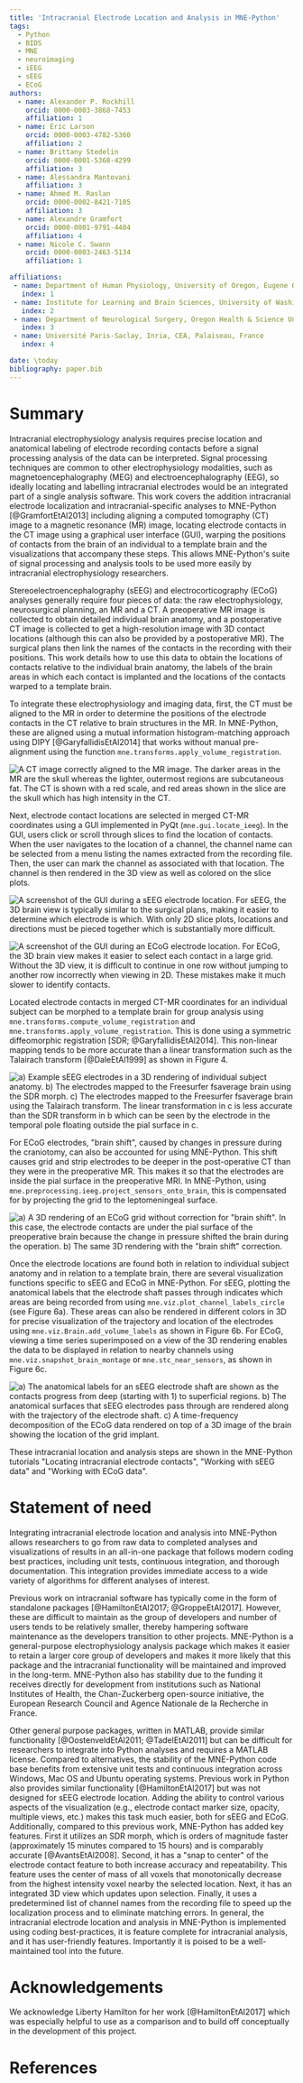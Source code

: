 ```yaml
---
title: 'Intracranial Electrode Location and Analysis in MNE-Python'
tags:
  - Python
  - BIDS
  - MNE
  - neuroimaging
  - iEEG
  - sEEG
  - ECoG
authors:
  - name: Alexander P. Rockhill
    orcid: 0000-0003-3868-7453
    affiliation: 1
  - name: Eric Larson
    orcid: 0000-0003-4782-5360
    affiliation: 2
  - name: Brittany Stedelin
    orcid: 0000-0001-5368-4299
    affiliation: 3
  - name: Alessandra Mantovani
    affiliation: 3
  - name: Ahmed M. Raslan
    orcid: 0000-0002-8421-7105
    affiliation: 3
  - name: Alexandre Gramfort
    orcid: 0000-0001-9791-4404
    affiliation: 4
  - name: Nicole C. Swann
    orcid: 0000-0003-2463-5134
    affiliation: 1

affiliations:
 - name: Department of Human Physiology, University of Oregon, Eugene OR, USA
   index: 1
 - name: Institute for Learning and Brain Sciences, University of Washington, Seattle, WA, USA
   index: 2
 - name: Department of Neurological Surgery, Oregon Health & Science University, Portland, Oregon.
   index: 3
 - name: Université Paris-Saclay, Inria, CEA, Palaiseau, France
   index: 4

date: \today
bibliography: paper.bib
---
```


# Summary

Intracranial electrophysiology analysis requires precise location and anatomical labeling of electrode recording contacts before a signal processing analysis of the data can be interpreted. Signal processing techniques are common to other electrophysiology modalities, such as magnetoencephalography (MEG) and electroencephalography (EEG), so ideally locating and labelling intracranial electrodes would be an integrated part of a single analysis software. This work covers the addition intracranial electrode localization and intracranial-specific analyses to MNE-Python [@GramfortEtAl2013] including aligning a computed tomography (CT) image to a magnetic resonance (MR) image, locating electrode contacts in the CT image using a graphical user interface (GUI), warping the positions of contacts from the brain of an individual to a template brain and the visualizations that accompany these steps. This allows MNE-Python's suite of signal processing and analysis tools to be used more easily by intracranial electrophysiology researchers.

Stereoelectroencephalography (sEEG) and electrocorticography (ECoG) analyses generally require four pieces of data: the raw electrophysiology, neurosurgical planning, an MR and a CT. A preoperative MR image is collected to obtain detailed individual brain anatomy, and a postoperative CT image is collected to get a high-resolution image with 3D contact locations (although this can also be provided by a postoperative MR). The surgical plans then link the names of the contacts in the recording with their positions. This work details how to use this data to obtain the locations of contacts relative to the individual brain anatomy, the labels of the brain areas in which each contact is implanted and the locations of the contacts warped to a template brain.

To integrate these electrophysiology and imaging data, first, the CT must be aligned to the MR in order to determine the positions of the electrode contacts in the CT relative to brain structures in the MR. In MNE-Python, these are aligned using a mutual information histogram-matching approach using DIPY [@GaryfallidisEtAl2014] that works without manual pre-alignment using the function `mne.transforms.apply_volume_registration`.

![A CT image correctly aligned to the MR image. The darker areas in the MR are the skull whereas the lighter, outermost regions are subcutaneous fat. The CT is shown with a red scale, and red areas shown in the slice are the skull which has high intensity in the CT.](figures/Figure_1.png)

Next, electrode contact locations are selected in merged CT-MR coordinates using a GUI implemented in PyQt (`mne.gui.locate_ieeg`). In the GUI, users click or scroll through slices to find the location of contacts. When the user navigates to the location of a channel, the channel name can be selected from a menu listing the names extracted from the recording file. Then, the user can mark the channel as associated with that location. The channel is then rendered in the 3D view as well as colored on the slice plots.

![A screenshot of the GUI during a sEEG electrode location. For sEEG, the 3D brain view is typically similar to the surgical plans, making it easier to determine which electrode is which. With only 2D slice plots, locations and directions must be pieced together which is substantially more difficult.](figures/Figure_2.png)

![A screenshot of the GUI during an ECoG electrode location. For ECoG, the 3D brain view makes it easier to select each contact in a large grid. Without the 3D view, it is difficult to continue in one row without jumping to another row incorrectly when viewing in 2D. These mistakes make it much slower to identify contacts.](figures/Figure_3.png)

Located electrode contacts in merged CT-MR coordinates for an individual subject can be morphed to a template brain for group analysis using `mne.transforms.compute_volume_registration` and `mne.transforms.apply_volume_registration`. This is done using a symmetric diffeomorphic registration [SDR; @GaryfallidisEtAl2014]. This non-linear mapping tends to be more accurate than a linear transformation such as the Talairach transform [@DaleEtAl1999] as shown in Figure 4.

![a) Example sEEG electrodes in a 3D rendering of individual subject anatomy. b) The electrodes mapped to the Freesurfer ``fsaverage`` brain using the SDR morph. c) The electrodes mapped to the Freesurfer ``fsaverage`` brain using the Talairach transform. The linear transformation in ``c`` is less accurate than the SDR transform in ``b`` which can be seen by the electrode in the temporal pole floating outside the pial surface in ``c``.](figures/Figure_4.png)

For ECoG electrodes, "brain shift", caused by changes in pressure during the craniotomy, can also be accounted for using MNE-Python. This shift causes grid and strip electrodes to be deeper in the post-operative CT than they were in the preoperative MR. This makes it so that the electrodes are inside the pial surface in the preoperative MRI. In MNE-Python, using `mne.preprocessing.ieeg.project_sensors_onto_brain`, this is compensated for by projecting the grid to the leptomeningeal surface.

![a) A 3D rendering of an ECoG grid without correction for "brain shift". In this case, the electrode contacts are under the pial surface of the preoperative brain because the change in pressure shifted the brain during the operation. b) The same 3D rendering with the "brain shift" correction.](figures/Figure_5.png)

Once the electrode locations are found both in relation to individual subject anatomy and in relation to a template brain, there are several visualization functions specific to sEEG and ECoG in MNE-Python. For sEEG, plotting the anatomical labels that the electrode shaft passes through indicates which areas are being recorded from using `mne.viz.plot_channel_labels_circle` (see Figure 6a). These areas can also be rendered in different colors in 3D for precise visualization of the trajectory and location of the electrodes using `mne.viz.Brain.add_volume_labels` as shown in Figure 6b. For ECoG, viewing a time series superimposed on a view of the 3D rendering enables the data to be displayed in relation to nearby channels using `mne.viz.snapshot_brain_montage` or `mne.stc_near_sensors`, as shown in Figure 6c.

![a) The anatomical labels for an sEEG electrode shaft are shown as the contacts progress from deep (starting with 1) to superficial regions. b) The anatomical surfaces that sEEG electrodes pass through are rendered along with the trajectory of the electrode shaft. c) A time-frequency decomposition of the ECoG data rendered on top of a 3D image of the brain showing the location of the grid implant.](figures/Figure_6.png)

These intracranial location and analysis steps are shown in the MNE-Python tutorials "Locating intracranial electrode contacts", "Working with sEEG data" and "Working with ECoG data".

# Statement of need

Integrating intracranial electrode location and analysis into MNE-Python allows researchers to go from raw data to completed analyses and visualizations of results in an all-in-one package that follows modern coding best practices, including unit tests, continuous integration, and thorough documentation. This integration provides immediate access to a wide variety of algorithms for different analyses of interest.

Previous work on intracranial software has typically come in the form of standalone packages [@HamiltonEtAl2017; @GroppeEtAl2017]. However, these are difficult to maintain as the group of developers and number of users tends to be relatively smaller, thereby hampering software maintenance as the developers transition to other projects. MNE-Python is a general-purpose electrophysiology analysis package which makes it easier to retain a larger core group of developers and makes it more likely that this package and the intracranial functionality will be maintained and improved in the long-term. MNE-Python also has stability due to the funding it receives directly for development from institutions such as National Institutes of Health, the Chan-Zuckerberg open-source initiative, the European Research Council and Agence Nationale de la Recherche in France.

Other general purpose packages, written in MATLAB, provide similar functionality [@OostenveldEtAl2011; @TadelEtAl2011] but can be difficult for researchers to integrate into Python analyses and requires a MATLAB license. Compared to alternatives, the stability of the MNE-Python code base benefits from extensive unit tests and continuous integration across Windows, Mac OS and Ubuntu operating systems. Previous work in Python also provides similar functionality [@HamiltonEtAl2017] but was not designed for sEEG electrode location. Adding the ability to control various aspects of the visualization (e.g., electrode contact marker size, opacity, multiple views, etc.) makes this task much easier, both for sEEG and ECoG. Additionally, compared to this previous work, MNE-Python has added key features. First it utilizes an SDR morph, which is orders of magnitude faster (approximately 15 minutes compared to 15 hours) and is comparably accurate [@AvantsEtAl2008]. Second, it has a "snap to center" of the electrode contact feature to both increase accuracy and repeatability. This feature uses the center of mass of all voxels that monotonically decrease from the highest intensity voxel nearby the selected location. Next, it has an integrated 3D view which updates upon selection. Finally, it uses a predetermined list of channel names from the recording file to speed up the localization process and to eliminate matching errors. In general, the intracranial electrode location and analysis in MNE-Python is implemented using coding best-practices, it is feature complete for intracranial analysis, and it has user-friendly features. Importantly it is poised to be a well-maintained tool into the future.

# Acknowledgements

We acknowledge Liberty Hamilton for her work [@HamiltonEtAl2017] which was especially helpful to use as a comparison and to build off conceptually in the development of this project.

# References